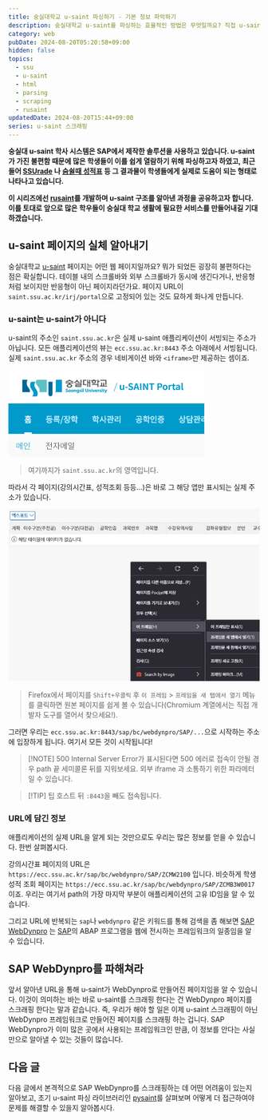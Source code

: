 ```yaml
---
title: 숭실대학교 u-saint 파싱하기 - 기본 정보 파악하기
description: 숭실대학교 u-saint를 파싱하는 효율적인 방법은 무엇일까요? 직접 u-saint를 뜯으면서 알아봅시다.
category: web
pubDate: 2024-08-20T05:20:58+09:00
hidden: false
topics:
  - ssu
  - u-saint
  - html
  - parsing
  - scraping
  - rusaint
updatedDate: 2024-08-20T15:44+09:00
series: u-saint 스크래핑
---
```


**숭실대 u-saint 학사 시스템은 SAP에서 제작한 솔루션을 사용하고 있습니다. u-saint가 가진 불편함 때문에 많은 학생들이 이를 쉽게 열람하기 위해
파싱하고자 하였고, 최근 들어 [SSUrade](https://github.com/nnnlog/ssurade)
나 [숨쉴때 성적표](https://apps.apple.com/kr/app/%EC%88%A8%EC%89%B4%EB%95%8C-%EC%84%B1%EC%A0%81%ED%91%9C/id1601044486) 등 그 결과물이
학생들에게 실제로 도움이 되는 형태로 나타나고 있습니다.**

**이 시리즈에선 [rusaint](https://github.com/eatsteak/rusaint)를 개발하며 u-saint 구조를 알아낸 과정을 공유하고자 합니다. 이를
토대로 앞으로 많은 학우들이 숭실대 학교 생활에 필요한 서비스를 만들어내길 기대하겠습니다.**

## u-saint 페이지의 실체 알아내기

숭실대학교 [u-saint](https://saint.ssu.ac.kr) 페이지는 어떤 웹 페이지일까요? 뭐가 되었든 굉장히 불편하다는 점은 확실합니다. 테이블 내의 스크롤바와 외부 스크롤바가 동시에 생긴다거나,
반응형처럼 보이지만 반응형이 아닌 페이지라던가요. 페이지 URL이 `saint.ssu.ac.kr/irj/portal`으로 고정되어 있는 것도 묘하게 화나게 만듭니다.

### u-saint는 u-saint가 아니다

u-saint의 주소인 `saint.ssu.ac.kr`은 실제 u-saint 애플리케이션이 서빙되는 주소가 아닙니다. 모든
애플리케이션의 뷰는 `ecc.ssu.ac.kr:8443` 주소 아래에서 서빙됩니다. 실제 `saint.ssu.ac.kr` 주소의 경우 네비게이션 바와 `<iframe>`만 제공하는 셈이죠.

![u-saint의 네비게이션 바 영역](../../assets/examining-ssu-u-saint/real-u-saint.png)
> 여기까지가 `saint.ssu.ac.kr`의 영역입니다.

따라서 각 페이지(강의시간표, 성적조회 등등...)은 바로 그 해당 앱만 표시되는 실제 주소가 있습니다.

![프레임을 새 탭에서 여는 법](../../assets/examining-ssu-u-saint/go-to-real-pages.png)
> Firefox에서 페이지를 `Shift+우클릭` 후 `이 프레임` > `프레임을 새 탭에서 열기` 메뉴를 클릭하면 원본 페이지를 쉽게 볼 수 있습니다(Chromium 계열에서는 직접 개발자 도구를 열어서
> 찾으세요!).

그러면 우리는 `ecc.ssu.ac.kr:8443/sap/bc/webdynpro/SAP/...`으로 시작하는 주소에 입장하게 됩니다. 여기서 모든 것이 시작됩니다!

> [!NOTE] 500 Internal Server Error가 표시된다면
> 500 에러로 접속이 안될 경우 path 끝 세미콜론 뒤를 지워보세요. 외부 iframe 과 소통하기 위한 파라메터일 수 있습니다.

> [!TIP] 팁
> 호스트 뒤 `:8443`을 빼도 접속됩니다.

### URL에 담긴 정보

애플리케이션의 실제 URL을 알게 되는 것만으로도 우리는 많은 정보를 얻을 수 있습니다. 한번 살펴봅시다.

강의시간표 페이지의 URL은 `https://ecc.ssu.ac.kr/sap/bc/webdynpro/SAP/ZCMW2100` 입니다.
비슷하게 학생 성적 조회 페이지는 `https://ecc.ssu.ac.kr/sap/bc/webdynpro/SAP/ZCMB3W0017`이죠. 우리는 여기서 path의 가장 마지막 부분이 애플리케이션의 고유 ID임을 알
수 있습니다.

그리고 URL에 반복되는 `sap`나 `webdynpro` 같은 키워드를 통해 검색을 좀
해보면 [SAP WebDynpro](https://help.sap.com/doc/saphelp_scm700_ehp02/7.0.2/en-US/a6/41b6a207c7427582c480c654c2e3f7/content.htm?no_cache=true)
는 [SAP](https://en.wikipedia.org/wiki/SAP)의 ABAP 프로그램을 웹에 전시하는 프레임워크의 일종임을 알 수 있습니다.

## SAP WebDynpro를 파해쳐라

앞서 알아낸 URL을 통해 u-saint가 WebDynpro로 만들어진 페이지임을 알 수 있습니다. 이것이 의미하는 바는 바로 u-saint를 스크래핑 한다는 건 WebDynpro 페이지를 스크래핑 한다는 말과
같습니다. 즉, 우리가 해야 할 일은 이제 u-saint 스크래핑이 아닌 WebDynpro 프레임워크로 만들어진 페이지를 스크래핑 하는 겁니다. SAP WebDynpro가 이미 많은 곳에서 사용되는 프레임워크인
만큼, 이 정보를 안다는 사실 만으로 알아낼 수 있는 것들이 많습니다.

## 다음 글

다음 글에서 본격적으로 SAP WebDynpro를 스크래핑하는 데 어떤 어려움이 있는지 알아보고, 초기 u-saint 파싱
라이브러리인 [pysaint](https://github.com/gomjellie/pysaint)를 살펴보며 어떻게 더 접근하여야 문제를 해결할 수 있을지 알아봅시다.